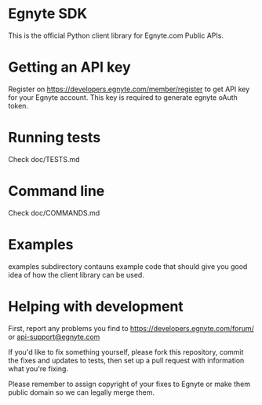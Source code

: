 # Egnyte SDK

This is the official Python client library for Egnyte.com Public APIs.

# Getting an API key

Register on https://developers.egnyte.com/member/register to get API key for your Egnyte account.
This key is required to generate egnyte oAuth token.

# Running tests

Check doc/TESTS.md

# Command line

Check doc/COMMANDS.md

# Examples

examples subdirectory contauns example code that should give you good idea of how the client library can be used.

# Helping with development

First, report any problems you find to https://developers.egnyte.com/forum/ or api-support@egnyte.com

If you'd like to fix something yourself, please fork this repository, commit the fixes and updates to tests,
then set up a pull request with information what you're fixing.

Please remember to assign copyright of your fixes to Egnyte or make them public domain so we can legally
merge them.

